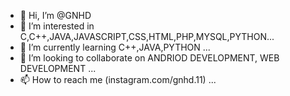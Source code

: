 - 👋 Hi, I’m @GNHD 
- 👀 I’m interested in C,C++,JAVA,JAVASCRIPT,CSS,HTML,PHP,MYSQL,PYTHON...
- 🌱 I’m currently learning C++,JAVA,PYTHON ...
- 💞️ I’m looking to collaborate on ANDRIOD DEVELOPMENT, WEB DEVELOPMENT ...
- 📫 How to reach me (instagram.com/gnhd.11) ...

<!---
GNHD/GNHD is a ✨ special ✨ repository because its `README.md` (this file) appears on your GitHub profile.
You can click the Preview link to take a look at your changes.
--->
